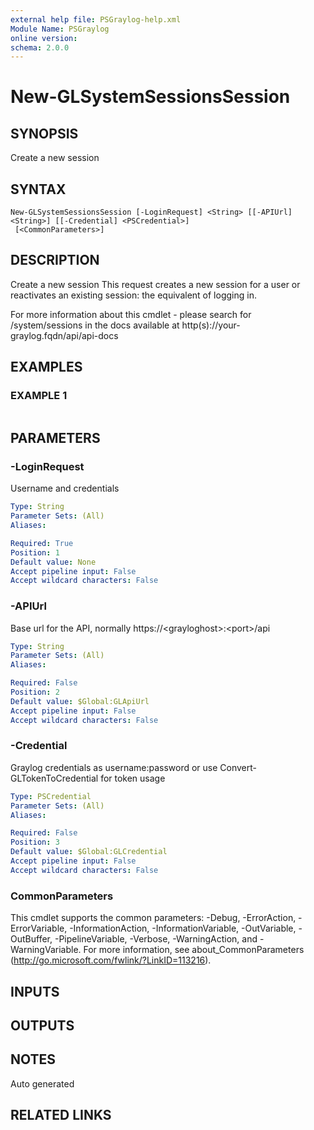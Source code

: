 ```yaml
---
external help file: PSGraylog-help.xml
Module Name: PSGraylog
online version:
schema: 2.0.0
---
```


# New-GLSystemSessionsSession

## SYNOPSIS
Create a new session

## SYNTAX

```
New-GLSystemSessionsSession [-LoginRequest] <String> [[-APIUrl] <String>] [[-Credential] <PSCredential>]
 [<CommonParameters>]
```

## DESCRIPTION
Create a new session
This request creates a new session for a user or reactivates an existing session: the equivalent of logging in.

For more information about this cmdlet - please search for /system/sessions in the docs available at http(s)://your-graylog.fqdn/api/api-docs

## EXAMPLES

### EXAMPLE 1
```

```

## PARAMETERS

### -LoginRequest
Username and credentials

```yaml
Type: String
Parameter Sets: (All)
Aliases:

Required: True
Position: 1
Default value: None
Accept pipeline input: False
Accept wildcard characters: False
```

### -APIUrl
Base url for the API, normally https://\<grayloghost\>:\<port\>/api

```yaml
Type: String
Parameter Sets: (All)
Aliases:

Required: False
Position: 2
Default value: $Global:GLApiUrl
Accept pipeline input: False
Accept wildcard characters: False
```

### -Credential
Graylog credentials as username:password or use Convert-GLTokenToCredential for token usage

```yaml
Type: PSCredential
Parameter Sets: (All)
Aliases:

Required: False
Position: 3
Default value: $Global:GLCredential
Accept pipeline input: False
Accept wildcard characters: False
```

### CommonParameters
This cmdlet supports the common parameters: -Debug, -ErrorAction, -ErrorVariable, -InformationAction, -InformationVariable, -OutVariable, -OutBuffer, -PipelineVariable, -Verbose, -WarningAction, and -WarningVariable.
For more information, see about_CommonParameters (http://go.microsoft.com/fwlink/?LinkID=113216).

## INPUTS

## OUTPUTS

## NOTES
Auto generated

## RELATED LINKS
